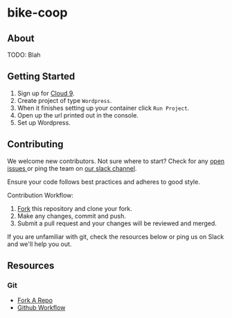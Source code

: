 # bike-coop

## About

TODO: Blah

## Getting Started

1. Sign up for [Cloud 9](https://c9.io/).
1. Create project of type `Wordpress`.
1. When it finishes setting up your container click `Run Project`.
1. Open up the url printed out in the console.
1. Set up Wordpress.

## Contributing

We welcome new contributors. Not sure where to start? Check for any [open issues ](https://github.com/CodeForFoco/bike-coop/issues) or ping the team on [our slack channel](https://codeforfoco.slack.com/).

Ensure your code follows best practices and adheres to good style.

Contribution Workflow:

1. [Fork](https://help.github.com/articles/fork-a-repo/) this repository and clone your fork.
1. Make any changes, commit and push.
1. Submit a pull request and your changes will be reviewed and merged.

If you are unfamiliar with git, check the resources below or ping us on Slack and we'll help you out.

## Resources

### Git

- [Fork A Repo](https://help.github.com/articles/fork-a-repo/)
- [Github Workflow](https://guides.github.com/introduction/flow/)
